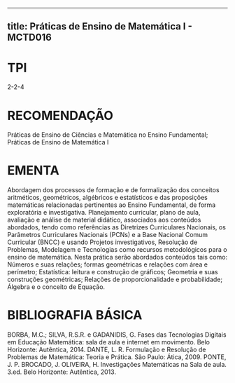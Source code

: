 
---
title: Práticas de Ensino de Matemática I - MCTD016 
---

# TPI

2-2-4

# RECOMENDAÇÃO

Práticas de Ensino de Ciências e Matemática no Ensino Fundamental; Práticas de Ensino de Matemática I

# EMENTA

Abordagem dos processos de formação e de formalização dos conceitos aritméticos, geométricos, algébricos e estatísticos e das proposições matemáticas relacionadas pertinentes ao Ensino Fundamental, de forma exploratória e investigativa. Planejamento curricular, plano de aula, avaliação e análise de material didático, associados aos conteúdos abordados, tendo como referências as Diretrizes Curriculares Nacionais, os Parâmetros Curriculares Nacionais (PCNs) e a Base Nacional Comum Curricular (BNCC) e usando Projetos investigativos, Resolução de Problemas, Modelagem e Tecnologias como recursos metodológicos para o ensino de matemática. Nesta prática serão abordados conteúdos tais como: Números e suas relações; formas geométricas e relações com área e perímetro; Estatística: leitura e construção de gráficos; Geometria e suas construções geométricas; Relações de proporcionalidade e probabilidade; Álgebra e o conceito de Equação.

# BIBLIOGRAFIA BÁSICA

BORBA, M.C.; SILVA, R.S.R. e GADANIDIS, G. Fases das Tecnologias Digitais em Educação Matemática: sala de aula e internet em movimento. Belo Horizonte: Autêntica, 2014. 
DANTE, L. R. Formulação e Resolução de Problemas de Matemática: Teoria e Prática. São Paulo: Ática, 2009. 
PONTE, J. P. BROCADO, J. OLIVEIRA, H. Investigações Matemáticas na Sala de aula. 3.ed. Belo Horizonte: Autêntica, 2013.
        